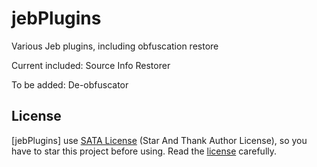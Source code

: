 # jebPlugins
Various Jeb plugins, including obfuscation restore 

Current included: Source Info Restorer

To be added: De-obfuscator

## License

[jebPlugins] use [SATA License](LICENSE.txt) (Star And Thank Author License), so you have to star this project before using. Read the [license](LICENSE.txt) carefully.